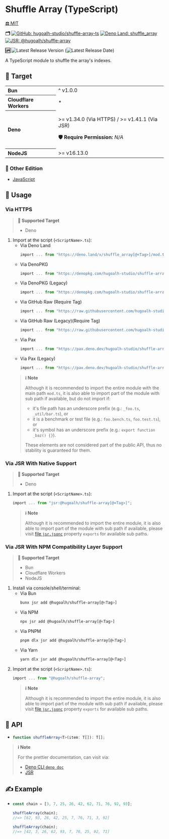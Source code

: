 # Shuffle Array (TypeScript)

[**⚖️** MIT](./LICENSE.md)

**🗂️**
[![GitHub: hugoalh-studio/shuffle-array-ts](https://img.shields.io/badge/hugoalh--studio/shuffle--array--ts-181717?logo=github&logoColor=ffffff&style=flat "GitHub: hugoalh-studio/shuffle-array-ts")](https://github.com/hugoalh-studio/shuffle-array-ts)
[![Deno Land: shuffle_array](https://img.shields.io/badge/shuffle__array-000000?logo=deno&logoColor=ffffff&style=flat "Deno Land: shuffle_array")](https://deno.land/x/shuffle_array)
[![JSR: @hugoalh/shuffle-array](https://img.shields.io/badge/JSR-@hugoalh/shuffle--array-F7DF1E?labelColor=F7DF1E&logoColor=000000&style=flat "JSR: @hugoalh/shuffle-array")](https://jsr.io/@hugoalh/shuffle-array)

**🆙** ![Latest Release Version](https://img.shields.io/github/release/hugoalh-studio/shuffle-array-ts?sort=semver&color=2187C0&label=&style=flat "Latest Release Version") (![Latest Release Date](https://img.shields.io/github/release-date/hugoalh-studio/shuffle-array-ts?color=2187C0&label=&style=flat "Latest Release Date"))

A TypeScript module to shuffle the array's indexes.

## 🎯 Target

<table>
<tbody align="left">
<tr>
<th align="left">Bun</th>
<td>^ v1.0.0</td>
</tr>
<tr>
<th align="left">Cloudflare Workers</th>
<td>*</td>
</tr>
<tr>
<th align="left">Deno</th>
<td>

\>= v1.34.0 (Via HTTPS) / \>= v1.41.1 (Via JSR)

**🛡️ Require Permission:** *N/A*

</td>
</tr>
<tr>
<th align="left">NodeJS</th>
<td>&gt;= v16.13.0</td>
</tr>
</tbody>
</table>

### 🔗 Other Edition

- [JavaScript](https://github.com/hugoalh-studio/shuffle-array-js)

## 🔰 Usage

### Via HTTPS

> **🎯 Supported Target**
>
> - Deno

1. Import at the script (`<ScriptName>.ts`):
    - Via Deno Land
      ```ts
      import ... from "https://deno.land/x/shuffle_array[@<Tag>]/mod.ts";
      ```
    - Via DenoPKG
      ```ts
      import ... from "https://denopkg.com/hugoalh-studio/shuffle-array-ts[@<Tag>]/mod.ts";
      ```
    - Via DenoPKG (Legacy)
      ```ts
      import ... from "https://denopkg.com/hugoalh-studio/shuffle-array-deno[@<Tag>]/mod.ts";
      ```
    - Via GitHub Raw (Require Tag)
      ```ts
      import ... from "https://raw.githubusercontent.com/hugoalh-studio/shuffle-array-ts/<Tag>/mod.ts";
      ```
    - Via GitHub Raw (Legacy)(Require Tag)
      ```ts
      import ... from "https://raw.githubusercontent.com/hugoalh-studio/shuffle-array-deno/<Tag>/mod.ts";
      ```
    - Via Pax
      ```ts
      import ... from "https://pax.deno.dev/hugoalh-studio/shuffle-array-ts[@<Tag>]/mod.ts";
      ```
    - Via Pax (Legacy)
      ```ts
      import ... from "https://pax.deno.dev/hugoalh-studio/shuffle-array-deno[@<Tag>]/mod.ts";
      ```
    > **ℹ️ Note**
    >
    > Although it is recommended to import the entire module with the main path `mod.ts`, it is also able to import part of the module with sub path if available, but do not import if:
    >
    > - it's file path has an underscore prefix (e.g.: `_foo.ts`, `_util/bar.ts`), or
    > - it is a benchmark or test file (e.g.: `foo.bench.ts`, `foo.test.ts`), or
    > - it's symbol has an underscore prefix (e.g.: `export function _baz() {}`).
    >
    > These elements are not considered part of the public API, thus no stability is guaranteed for them.

### Via JSR With Native Support

> **🎯 Supported Target**
>
> - Deno

1. Import at the script (`<ScriptName>.ts`):
    ```ts
    import ... from "jsr:@hugoalh/shuffle-array[@<Tag>]";
    ```
    > **ℹ️ Note**
    >
    > Although it is recommended to import the entire module, it is also able to import part of the module with sub path if available, please visit [file `jsr.jsonc`](./jsr.jsonc) property `exports` for available sub paths.

### Via JSR With NPM Compatibility Layer Support

> **🎯 Supported Target**
>
> - Bun
> - Cloudflare Workers
> - NodeJS

1. Install via console/shell/terminal:
    - Via Bun
      ```sh
      bunx jsr add @hugoalh/shuffle-array[@<Tag>]
      ```
    - Via NPM
      ```sh
      npx jsr add @hugoalh/shuffle-array[@<Tag>]
      ```
    - Via PNPM
      ```sh
      pnpm dlx jsr add @hugoalh/shuffle-array[@<Tag>]
      ```
    - Via Yarn
      ```sh
      yarn dlx jsr add @hugoalh/shuffle-array[@<Tag>]
      ```
2. Import at the script (`<ScriptName>.ts`):
    ```ts
    import ... from "@hugoalh/shuffle-array";
    ```
    > **ℹ️ Note**
    >
    > Although it is recommended to import the entire module, it is also able to import part of the module with sub path if available, please visit [file `jsr.jsonc`](./jsr.jsonc) property `exports` for available sub paths.

## 🧩 API

- ```ts
  function shuffleArray<T>(item: T[]): T[];
  ```

> **ℹ️ Note**
>
> For the prettier documentation, can visit via:
>
> - [Deno CLI `deno doc`](https://deno.land/manual/tools/documentation_generator)
> - [JSR](https://jsr.io/@hugoalh/shuffle-array)

## ✍️ Example

- ```ts
  const chain = [3, 7, 25, 26, 42, 62, 71, 76, 92, 93];

  shuffleArray(chain);
  //=> [62, 93, 26, 42, 25, 7, 76, 71, 3, 92]

  shuffleArray(chain);
  //=> [42, 3, 26, 62, 93, 7, 76, 25, 92, 71]
  ```
